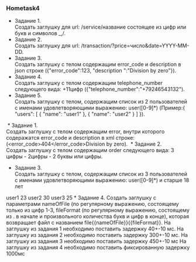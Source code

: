 ### Hometask4  
* Задание 1.  
Создать заглушку для url: /service/название состоящее из цифр или букв и символов _,/.
* Задание 2.  
Создать заглушку для url: /transaction/?price=число&date=YYYY-MM-DD.
* Задание 3.  
Создать заглушку с телом содержащим error_code и description в json строке ({"error_code":123, "description ":"Division by zero"}).
* Задание 4.  
Создать заглушку с телом содержащим telephone_number следующего вида: +11цифр ({"telephone_number":"+79246543132").
* Задание 5.  
Создать заглушку с телом, содержащим список из 2 пользователей с именами удовлетворяющими выражению: user([0-9]*) (Пример:{ "users": [ { "name": "user1" }, { "name": "user2" } ] }).

 * Задание 1.  
Создать заглушку с телом содержащим error, внутри которого содеражатся error_code и description в xml строке: (<error><error_code>404</error_code><description>Division by zero</description>).
 * Задание 2.  
Создать заглушку с телом содержащим order следующего вида: 3 цифры - 2цифры - 2 буквы или цифры.
* Задание 3.  
Создать заглушку с телом, содержащим список из 3 пользователей с именами удовлетворяющими выражению: user([0-9]*) и старше 18 лет
<users>
    <user>
        <name>user1</name>
        <age>23</age>
    </user>
    <user>
        <name>user2</name>
        <age>30</age>
    </user>
    <user>
        <name>user3</name>
        <age>25</age>
    </user>
</users>
* Задание 4.  
Создать заглушку с параметрами nameOfFile (по регулярному выражению, состоящему только из цифр 1-3, fileFormat (по регулярному выражению, состоящему из . в начале и произвольного количества букв и цифр в конце), которая возвращает файл с названием file{{nameOfFile}}{{fileFormat}}.
На заглушку из задания 1 необходимо поставить задержку 40+-10 мс.
На заглушку из задания 2 необходимо поставить задержку 300+-10 мс.
На заглушку из задания 3 необходимо поставить задержку 450+-10 мс
На заглушку из задания 4 необходимо поставить фиксированную задержку 1000мс
